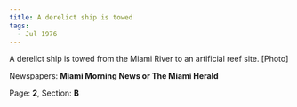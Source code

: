```yaml
---  
title: A derelict ship is towed  
tags:  
  - Jul 1976  
---  
```

  
A derelict ship is towed from the Miami River to an artificial reef site. [Photo]  
  
Newspapers: **Miami Morning News or The Miami Herald**  
  
Page: **2**, Section: **B** 

